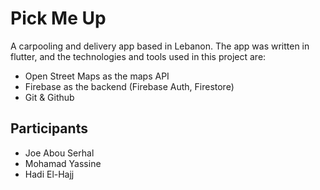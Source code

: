 # Pick Me Up

A carpooling and delivery app based in Lebanon.
The app was written in flutter, and the technologies and tools used in this project are:

- Open Street Maps as the maps API
- Firebase as the backend (Firebase Auth, Firestore)
- Git & Github

## Participants

- Joe Abou Serhal
- Mohamad Yassine
- Hadi El-Hajj
